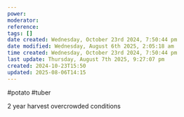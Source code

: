 ```yaml
---
power: 
moderator: 
reference: 
tags: []
date created: Wednesday, October 23rd 2024, 7:50:44 pm
date modified: Wednesday, August 6th 2025, 2:05:18 am
time created: Wednesday, October 23rd 2024, 7:50:44 pm
last update: Thursday, August 7th 2025, 9:27:07 pm
created: 2024-10-23T15:50
updated: 2025-08-06T14:15
---
```

#potato #tuber 

2 year harvest
overcrowded conditions

# 